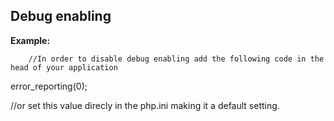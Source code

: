 
Debug enabling
-------

**Example:**



		//In order to disable debug enabling add the following code in the head of your application

error_reporting(0);

//or set this value direcly in the php.ini making it a default setting.


	